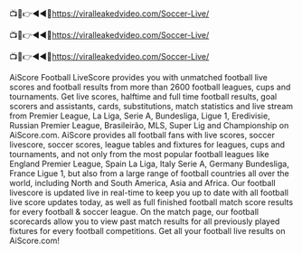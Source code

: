 📺📱👉◄◄🔴https://viralleakedvideo.com/Soccer-Live/

📺📱👉◄◄🔴https://viralleakedvideo.com/Soccer-Live/

📺📱👉◄◄🔴https://viralleakedvideo.com/Soccer-Live/

AiScore Football LiveScore provides you with unmatched football live scores and football results from more than 2600 football leagues, cups and tournaments. Get live scores, halftime and full time football results, goal scorers and assistants, cards, substitutions, match statistics and live stream from Premier League, La Liga, Serie A, Bundesliga, Ligue 1, Eredivisie, Russian Premier League, Brasileirão, MLS, Super Lig and Championship on AiScore.com. AiScore provides all football fans with live scores, soccer livescore, soccer scores, league tables and fixtures for leagues, cups and tournaments, and not only from the most popular football leagues like England Premier League, Spain La Liga, Italy Serie A, Germany Bundesliga, France Ligue 1, but also from a large range of football countries all over the world, including North and South America, Asia and Africa. Our football livescore is updated live in real-time to keep you up to date with all football live score updates today, as well as full finished football match score results for every football & soccer league. On the match page, our football scorecards allow you to view past match results for all previously played fixtures for every football competitions. Get all your football live results on AiScore.com!
